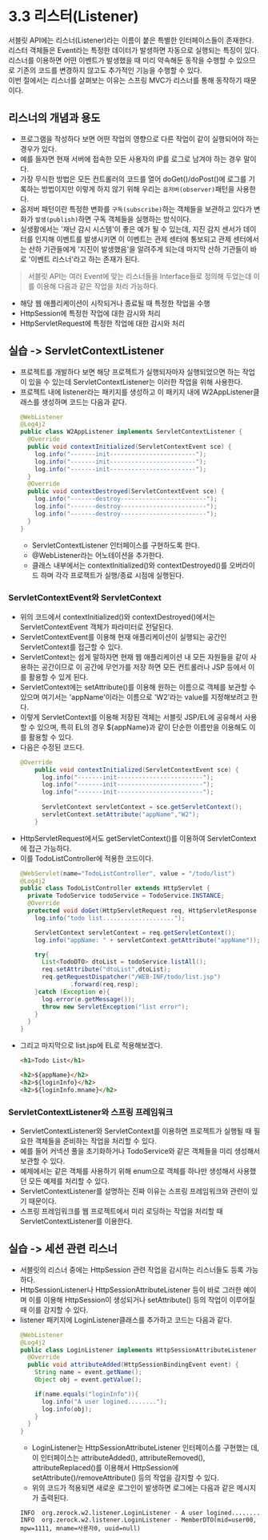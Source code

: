 # 3.3 리스터(Listener)

서블릿 API에는 리스너(Listener)라는 이름이 붙은 특별한 인터페이스들이 존재한다. 리스터 객체들은 Event라는 
특정한 데이터가 발생하면 자동으로 실행되는 특징이 있다. 리스너를 이용하면 어떤 이벤트가 발생했을 때 미리 약속해둔
동작을 수행할 수 있으므로 기존의 코드를 변경하지 않고도 추가적인 기능을 수행할 수 있다. <br>
이번 절에서는 리스너를 살펴보는 이유는 스프링 MVC가 리스너를 통해 동작하기 때문이다.


## 리스너의 개념과 용도
- 프로그램을 작성하다 보면 어떤 작업의 영향으로 다른 작업이 같이 실행되어야 하는 경우가 있다.
- 예를 들자면 현재 서버에 접속한 모든 사용자의 IP를 로그로 남겨야 하는 경우 말이다.
- 가장 무식한 방법은 모든 컨트롤러의 코드를 열어 doGet()/doPost()에 로그를 기록하는 방법이지만 이렇게 하지 않기 위해 우리는 
`옵저버(observer)`패턴을 사용한다.
- 옵저버 패턴이란 특정한 변화를 `구독(subscribe)`하는 객체들을 보관하고 있다가 변화가 `발생(publish)`하면 구독 객체들을
실행하는 방식이다.
- 실생활에서는 '재난 감시 시스템'이 좋은 예가 될 수 있는데, 지진 감지 센서가 데이터를 인지해 이벤트를 발생시키면 이 이벤트는
관제 센터에 통보되고 관제 센터에서는 산하 기관들에게 '지진이 발생했음'을 알려주게 되는데 마지막 산하 기관들이 바로 '이벤트 리스너'라고
하는 존재가 된다.

> 서블릿 API는 여러 Event에 맞는 리스너들을 Interface들로 정의해 두었는데 이를 이용해 다음과 같은 작업을 처리 가능하다.

- 해당 웹 애플리케이션이 시작되거나 종료될 때 특정한 작업을 수행
- HttpSession에 특정한 작업에 대한 감시와 처리
- HttpServletRequest에 특정한 작업에 대한 감시와 처리

## 실습 -> ServletContextListener
- 프로젝트를 개발하다 보면 해당 프로젝트가 실행되자마자 실행되었으면 하는 작업이 있을 수 있는데 ServletContextListener는
이러한 작업을 위해 사용한다.
- 프로젝트 내에 listener라는 패키지를 생성하고 이 패키지 내에 W2AppListener클래스를 생성하며 코드는 다음과 같다.
  ```java
  @WebListener
  @Log4j2
  public class W2AppListener implements ServletContextListener {
    @Override
    public void contextInitialized(ServletContextEvent sce) {
      log.info("-------init------------------------");
      log.info("-------init------------------------");
      log.info("-------init------------------------");
    }
    @Override
    public void contextDestroyed(ServletContextEvent sce) {
      log.info("-------destroy------------------------");
      log.info("-------destroy------------------------");
      log.info("-------destroy------------------------");
    }
  }
  ```
  - ServletContextListener 인터페이스를 구현하도록 한다.
  - @WebListener라는 어노테이션을 추가한다.
  - 클래스 내부에서는 contextInitialized()와 contextDestroyed()를 오버라이드 하며 각각 프로잭트가 실행/종료 시점에
  실행된다.


### ServletContextEvent와 ServletContext
- 위의 코드에서 contextInitialized()와 contextDestroyed()에서는 ServletContextEvent 객체가 파라미터로 전달된다.
- ServletContextEvent를 이용해 현재 애플리케이션이 실행되는 공간인 ServletContext를 접근할 수 있다.
- ServletContext는 쉽게 말하자면 현재 웹 애플리케이션 내 모든 자원들을 같이 사용하는 공간이므로 이 공간에 무언가를 저장
하면 모든 컨트롤러나 JSP 등에서 이를 활용할 수 있게 된다.
- ServletContext에는 setAttribute()를 이용해 원하는 이름으로 객체를 보관할 수 있으며 여기서는 'appName'이라는 이름으로
'W2'라는 value를 지정해보려고 한다.
- 이렇게 ServletContext를 이용해 저장된 객체는 서블릿 JSP/EL에 공유해서 사용할 수 있으며, 특히 EL의 경우 ${appName}과 같이
단순한 이름만을 이용해도 이를 활용할 수 있다.
- 다음은 수정된 코드다.
  ```java
  @Override
      public void contextInitialized(ServletContextEvent sce) {
        log.info("-------init------------------------");
        log.info("-------init------------------------");
        log.info("-------init------------------------");
    
        ServletContext servletContext = sce.getServletContext();
        servletContext.setAttribute("appName","W2");
      }
  ```
- HttpServletRequest에서도 getServletContext()를 이용하여 ServletContext에 접근 가능하다.
- 이를 TodoListController에 적용한 코드이다.
  ```java
  @WebServlet(name="TodoListController", value = "/todo/list")
  @Log4j2
  public class TodoListController extends HttpServlet {
    private TodoService todoService = TodoService.INSTANCE;
    @Override
    protected void doGet(HttpServletRequest req, HttpServletResponse resp) throws ServletException, IOException {
      log.info("todo list....................");
  
      ServletContext servletContext = req.getServletContext();
      log.info("appName: " + servletContext.getAttribute("appName"));
  
      try{
        List<TodoDTO> dtoList = todoService.listAll();
        req.setAttribute("dtoList",dtoList);
        req.getRequestDispatcher("/WEB-INF/todo/list.jsp")
                .forward(req,resp);
      }catch (Exception e){
        log.error(e.getMessage());
        throw new ServletException("list error");
      }
    }
  }
  ```
- 그리고 마지막으로 list.jsp에 EL로 적용해보겠다.
  ```html
  <h1>Todo List</h1>
  
  <h2>${appName}</h2>
  <h2>${loginInfo}</h2>
  <h2>${loginInfo.mname}</h2>
  ```


### ServletContextListener와 스프링 프레임워크
- ServletContextListener와 ServletContext를 이용하면 프로젝트가 실행될 때 필요한 객체들을 준비하는 작업을 처리할
수 있다.
- 예를 들어 커넥션 풀을 초기화하거나 TodoService와 같은 객체들을 미리 생성해서 보관할 수 있다.
- 예제에서는 같은 객체를 사용하기 위해 enum으로 객체를 하나만 생성해서 사용했던 모든 예제를 처리할 수 있다.
- ServletContextListener를 설명하는 진짜 이유는 스프링 프레임워크와 관련이 있기 때문이다.
- 스프링 프레임워크를 웹 프로젝트에서 미리 로딩하는 작업을 처리할 때 ServletContextListener를 이용한다.


## 실습 -> 세션 관련 리스너
- 서블릿의 리스너 중에는 HttpSession 관련 작업을 감시하는 리스너들도 등록 가능하다.
- HttpSessionListener나 HttpSessionAttributeListener 등이 바로 그러한 예이며 이를 이용해 HttpSession이
생성되거나 setAttribute() 등의 작업이 이루어질 때 이를 감지할 수 있다.
- listener 패키지에 LoginListener클래스를 추가하고 코드는 다음과 같다.
  ```java
  @WebListener
  @Log4j2
  public class LoginListener implements HttpSessionAttributeListener {
    @Override
    public void attributeAdded(HttpSessionBindingEvent event) {
      String name = event.getName();
      Object obj = event.getValue();
  
      if(name.equals("loginInfo")){
        log.info("A user logined........");
        log.info(obj);
      }
    }
  }
  ```
  - LoginListener는 HttpSessionAttributeListener 인터페이스를 구현했는 데, 이 인터페이스는 attributeAdded(),
  attributeRemoved(), attributeReplaced()를 이용해서 HttpSession에 setAttribute()/removeAttribute() 등의
  작업을 감지할 수 있다.
  - 위의 코드가 적용되면 새로운 로그인이 발생하면 로그에는 다음과 같은 메시지가 출력된다.
  ```
  INFO  org.zerock.w2.listener.LoginListener - A user logined........
  INFO  org.zerock.w2.listener.LoginListener - MemberDTO(mid=user00, mpw=1111, mname=사용자0, uuid=null)
  ```


